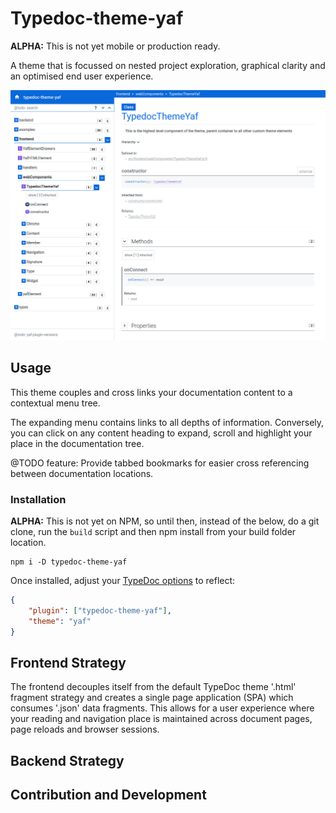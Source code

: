 # Typedoc-theme-yaf

**ALPHA:** This is not yet mobile or production ready.

A theme that is focussed on nested project exploration, graphical clarity and an optimised end user experience.

<img src="https://raw.githubusercontent.com/citkane/typedoc-theme-yaf/assets/typedoc-theme-yaf.jpg" height="400px" width="auto"/>

## Usage
This theme couples and cross links your documentation content to a contextual menu tree.

The expanding menu contains links to all depths of information. Conversely, you can click on any content heading to expand, scroll and highlight your place in the documentation tree.

@TODO feature: 
Provide tabbed bookmarks for easier cross referencing between documentation locations. 

### Installation
**ALPHA:** This is not yet on NPM, so until then, instead of the below, do a git clone, run the `build` script and then npm install from your build folder location. 
```
npm i -D typedoc-theme-yaf
```
Once installed, adjust your [TypeDoc options](https://typedoc.org/guides/options/#options-1) to reflect:

```json
{
	"plugin": ["typedoc-theme-yaf"],
	"theme": "yaf"
}
```

## Frontend Strategy
The frontend decouples itself from the default TypeDoc theme '.html' fragment strategy and creates a single page application (SPA) which consumes '.json' data fragments. This allows for a user experience where your reading and navigation place is maintained across document pages, page reloads and browser sessions.





## Backend Strategy

## Contribution and Development

